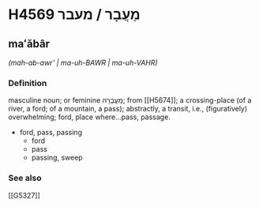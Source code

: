 # H4569 מַעֲבָר / מעבר

## maʻăbâr

_(mah-ab-awr' | ma-uh-BAWR | ma-uh-VAHR)_

### Definition

masculine noun; or feminine מַעֲבָרָה; from [[H5674]]; a crossing-place (of a river, a ford; of a mountain, a pass); abstractly, a transit, i.e., (figuratively) overwhelming; ford, place where...pass, passage.

- ford, pass, passing
    - ford
    - pass
    - passing, sweep
### See also

[[G5327]]

